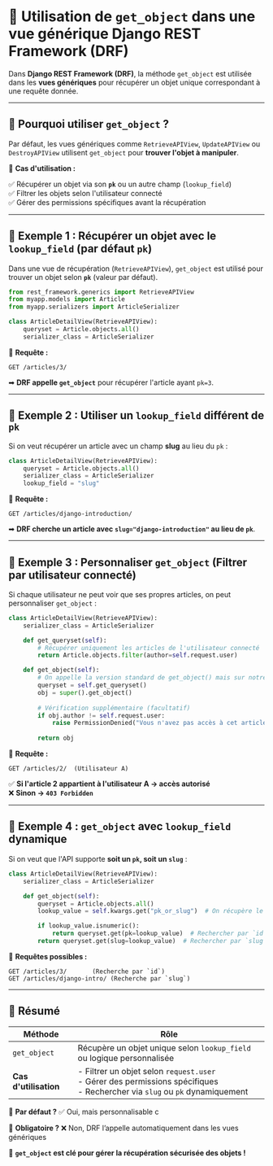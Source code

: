 # 🔹 **Utilisation de `get_object` dans une vue générique Django REST Framework (DRF)**  

Dans **Django REST Framework (DRF)**, la méthode `get_object` est utilisée dans les **vues génériques** pour récupérer un objet unique correspondant à une requête donnée.  

---

## **🔹 Pourquoi utiliser `get_object` ?**  

Par défaut, les vues génériques comme `RetrieveAPIView`, `UpdateAPIView` ou `DestroyAPIView` utilisent `get_object` pour **trouver l'objet à manipuler**.  

📌 **Cas d'utilisation :** 
 
✅ Récupérer un objet via son **`pk`** ou un autre champ (`lookup_field`)  
✅ Filtrer les objets selon l'utilisateur connecté  
✅ Gérer des permissions spécifiques avant la récupération  

---

## **🔹 Exemple 1 : Récupérer un objet avec le `lookup_field` (par défaut `pk`)**  

Dans une vue de récupération (`RetrieveAPIView`), `get_object` est utilisé pour trouver un objet selon **`pk`** (valeur par défaut).  

```python
from rest_framework.generics import RetrieveAPIView
from myapp.models import Article
from myapp.serializers import ArticleSerializer

class ArticleDetailView(RetrieveAPIView):
    queryset = Article.objects.all()
    serializer_class = ArticleSerializer
```

📌 **Requête :**  
```http
GET /articles/3/
```
➡ **DRF appelle `get_object`** pour récupérer l'article ayant `pk=3`.

---

## **🔹 Exemple 2 : Utiliser un `lookup_field` différent de `pk`**  

Si on veut récupérer un article avec un champ **slug** au lieu du `pk` :

```python
class ArticleDetailView(RetrieveAPIView):
    queryset = Article.objects.all()
    serializer_class = ArticleSerializer
    lookup_field = "slug"
```

📌 **Requête :**  
```http
GET /articles/django-introduction/
```
➡ **DRF cherche un article avec `slug="django-introduction"` au lieu de `pk`**.

---

## **🔹 Exemple 3 : Personnaliser `get_object` (Filtrer par utilisateur connecté)**  

Si chaque utilisateur ne peut voir que ses propres articles, on peut personnaliser `get_object` :

```python
class ArticleDetailView(RetrieveAPIView):
    serializer_class = ArticleSerializer

    def get_queryset(self):
        # Récupérer uniquement les articles de l'utilisateur connecté
        return Article.objects.filter(author=self.request.user)

    def get_object(self):
        # On appelle la version standard de get_object() mais sur notre queryset filtré
        queryset = self.get_queryset()
        obj = super().get_object()
        
        # Vérification supplémentaire (facultatif)
        if obj.author != self.request.user:
            raise PermissionDenied("Vous n'avez pas accès à cet article.")
        
        return obj
```

📌 **Requête :**

```http
GET /articles/2/  (Utilisateur A)
```
✅ **Si l'article 2 appartient à l'utilisateur A → accès autorisé**  
❌ **Sinon → `403 Forbidden`**

---

## **🔹 Exemple 4 : `get_object` avec `lookup_field` dynamique**  

Si on veut que l'API supporte **soit un `pk`, soit un `slug`** :

```python
class ArticleDetailView(RetrieveAPIView):
    serializer_class = ArticleSerializer

    def get_object(self):
        queryset = Article.objects.all()
        lookup_value = self.kwargs.get("pk_or_slug")  # On récupère le paramètre dynamique

        if lookup_value.isnumeric():
            return queryset.get(pk=lookup_value)  # Rechercher par `id`
        return queryset.get(slug=lookup_value)  # Rechercher par `slug`
```

📌 **Requêtes possibles :**  

```http
GET /articles/3/       (Recherche par `id`)
GET /articles/django-intro/ (Recherche par `slug`)
```

---

## **🔹 Résumé**

| **Méthode**       | **Rôle** |
|-------------------|----------------|
| `get_object`      | Récupère un objet unique selon `lookup_field` ou logique personnalisée |
| **Cas d'utilisation** | - Filtrer un objet selon `request.user`<br>- Gérer des permissions spécifiques<br>- Rechercher via `slug` ou `pk` dynamiquement |

📌 **Par défaut ?** ✅ Oui, mais personnalisable  c

📌 **Obligatoire ?** ❌ Non, DRF l’appelle automatiquement dans les vues génériques  

🚀 **`get_object` est clé pour gérer la récupération sécurisée des objets !**